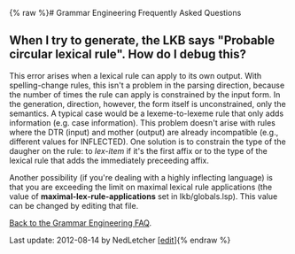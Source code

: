 {% raw %}# Grammar Engineering Frequently Asked Questions

## When I try to generate, the LKB says "Probable circular lexical rule". How do I debug this?

This error arises when a lexical rule can apply to its own output. With
spelling-change rules, this isn't a problem in the parsing direction,
because the number of times the rule can apply is constrained by the
input form. In the generation, direction, however, the form itself is
unconstrained, only the semantics. A typical case would be a
lexeme-to-lexeme rule that only adds information (e.g. case
information). This problem doesn't arise with rules where the DTR
(input) and mother (output) are already incompatible (e.g., different
values for INFLECTED). One solution is to constrain the type of the
daugher on the rule: to *lex-item* if it's the first affix or to the
type of the lexical rule that adds the immediately preceeding affix.

Another possibility (if you're dealing with a highly inflecting
language) is that you are exceeding the limit on maximal lexical rule
applications (the value of **maximal-lex-rule-applications** set in
lkb/globals.lsp). This value can be changed by editing that file.

[Back to the Grammar Engineering FAQ](/GrammarEngineeringFaq).

Last update: 2012-08-14 by NedLetcher [[edit](https://github.com/delph-in/docs/wiki/GeFaqCircularLexRule/_edit)]{% endraw %}